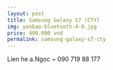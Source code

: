 ```yaml
---
layout: post
title: Samsung Galaxy S7 (CTY)
img: yoobao-bluetooth-4-0.jpg
price: 490.000 vnd
permalink: samsung-galaxy-s7-cty
---
```

Lien he a.Ngoc ~ 090 719 88 177
